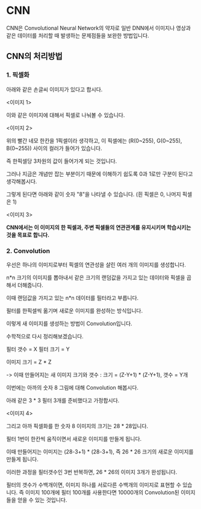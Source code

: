 # CNN

CNN은 Convolutional Neural Network의 약자로 일반 DNN에서 이미지나 영상과 같은 데이터를 처리할 때 발생하는 문제점들을 보완한 방법입니다.

## CNN의 처리방법

### 1. 픽셀화

아래와 같은 손글씨 이미지가 있다고 합시다.

<이미지 1>

이와 같은 이미지에 대해서 픽셀로 나눠볼 수 있습니다.

<이미지 2>

위의 빨간 네모 한칸을 1픽셀이라 생각하고, 이 픽셀에는 (R(0~255), G(0~255), B(0~255)) 사이의 컬러가 들어가 있습니다.

즉 한픽셀당 3차원의 값이 들어가게 되는 것입니다.

그러나 지금은 개념만 잡는 부분이기 때문에 이해하기 쉽도록 0과 1로만 구분이 된다고 생각해봅시다.

그렇게 된다면 아래와 같이 숫자 "8"을 나타낼 수 있습니다.
(흰 픽셀은 0, 나머지 픽셀은 1)

<이미지 3>

**CNN에서는 이 이미지의 한 픽셀과, 주변 픽셀들의 연관관계를 유지시키며 학습시키는 것을 목표로 합니다.**

### 2. Convolution
우선은 하나의 이미지로부터 픽셀의 연관성을 살린 여러 개의 이미지를 생성합니다.

n*n 크기의 이미지를 뽑아내서 같은 크기의 랜덤값을 가지고 있는 데이터와 픽셀을 곱해서 더해줍니다.

이때 랜덤값을 가지고 있는 n*n 데이터를 필터라고 부릅니다.

필터를 한픽셀씩 옮기며 새로운 이미지를 완성하는 방식입니다.

이렇게 새 이미지를 생성하는 방법이 Convolution입니다.

수학적으로 다시 정리해보겠습니다.


필터 갯수 = X
필터 크기 = Y

이미지 크기 = Z * Z

-> 이때 만들어지는 새 이미지 크기와 갯수 : 크기 = (Z-Y+1) * (Z-Y+1), 갯수 = Y개

이번에는 아까의 숫자 8 그림에 대해 Convolution 해봅시다.

아래 같은 3 * 3 필터 3개를 준비했다고 가정합시다.

<이미지 4>

그리고 아까 픽셀화를 한 숫자 8 이미지의 크기는 28 * 28입니다.

필터 1번이 한칸씩 움직이면서 새로운 이미지를 만들게 됩니다.

이때 만들어지는 이미지는 (28-3+1) * (28-3+1), 즉 26 * 26 크기의 새로운 이미지를 만들게 됩니다.

이러한 과정을 필터갯수인 3번 반복하면, 26 * 26의 이미지 3개가 완성됩니다.

필터의 갯수가 수백개이면, 이미지 하나를 서로다른 수백개의 이미지로 표현할 수 있습니다. 즉 이미지 100개에 필터 100개를 사용한다면 10000개의 Convolution된 이미지들을 얻을 수 있는 것입니다.